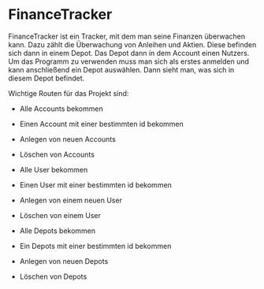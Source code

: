 # FinanceTracker

FinanceTracker ist ein Tracker, mit dem man seine Finanzen überwachen kann. Dazu zählt die Überwachung von Anleihen und Aktien. Diese befinden sich dann in einem Depot. Das Depot dann in dem Account einen Nutzers. 
Um das Programm zu verwenden muss man sich als erstes anmelden und kann anschließend ein Depot auswählen. Dann sieht man, was sich in diesem Depot befindet.

Wichtige Routen für das Projekt sind:
- Alle Accounts bekommen
- Einen Account mit einer bestimmten id bekommen
- Anlegen von neuen Accounts
- Löschen von Accounts

- Alle User bekommen
- Einen User mit einer bestimmten id bekommen
- Anlegen von einem neuen User
- Löschen von einem User

- Alle Depots bekommen
- Ein Depots mit einer bestimmten id bekommen
- Anlegen von neuen Depots
- Löschen von Depots
